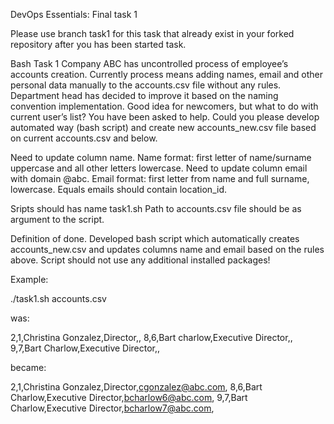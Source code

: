 DevOps Essentials: Final task 1

Please use branch task1 for this task that already exist in your forked repository after you has been started task.


Bash Task 1
Company ABC has uncontrolled process of employee’s accounts creation. Currently process means
adding names, email and other personal data manually to the accounts.csv file without any rules.
Department head has decided to improve it based on the naming convention implementation. Good
idea for newcomers, but what to do with current user’s list? You have been asked to help. Could you please
develop automated way (bash script) and create new accounts_new.csv file based on current
accounts.csv and below.

Need to update column name.
Name format: first letter of name/surname uppercase and all other letters lowercase.
Need to update column email with domain @abc.
Email format: first letter from name and full surname, lowercase.
Equals emails should contain location_id.

Sripts should has name task1.sh
Path to accounts.csv file should be as argument to the script.


Definition of done.
Developed bash script which automatically creates accounts_new.csv and updates columns name and
email based on the rules above.
Script should not use any additional installed packages!

Example:

./task1.sh accounts.csv



was:

2,1,Christina Gonzalez,Director,,
8,6,Bart charlow,Executive Director,,
9,7,Bart Charlow,Executive Director,,



became:

2,1,Christina Gonzalez,Director,cgonzalez@abc.com,
8,6,Bart Charlow,Executive Director,bcharlow6@abc.com,
9,7,Bart Charlow,Executive Director,bcharlow7@abc.com,
